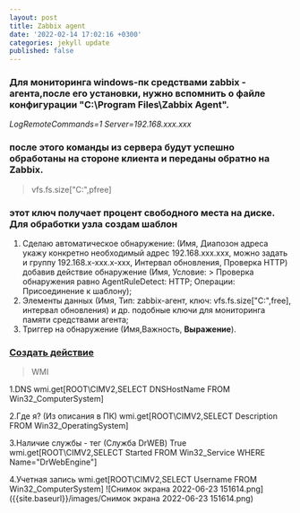 ```yaml
---
layout: post
title: Zabbix agent
date: '2022-02-14 17:02:16 +0300'
categories: jekyll update
published: false
---
```

### Для мониторинга windows-пк средствами zabbix - агента,после его установки, нужно вспомнить о файле конфигурации "C:\Program Files\Zabbix Agent".
_LogRemoteCommands=1
Server=192.168.xxx.xxx_
### после этого команды из сервера будут успешно обработаны на стороне клиента и переданы обратно на Zabbix.
> vfs.fs.size["C:",pfree]  
### этот ключ получает процент свободного места на диске. Для обработки узла создам шаблон
1. Сделаю автоматическое обнаружение: (Имя, Диапозон адреса укажу конкретно необходимый адрес 192.168.xxx.xxx, можно задать и группу 192.168.x-xxx.x-xxx, Интервал обновления, Проверка HTTP) добавив действие обнаружение (Имя, Условие: > Проверка обнаружения равно AgentRuleDetect: HTTP; Операции: Присоединение к шаблону);
2. Элементы данных (Имя, Тип: zabbix-агент, ключ: vfs.fs.size["C:",free], интервал обновления) и др. подобные ключи для мониторинга памяти средствами агента;
3. Триггер на обнаружение (Имя,Важность, **Выражение**).

### [Создать дейcтвие](https://www.zabbix.com/documentation/current/ru/manual/config/notifications/action)

> WMI
 
1.DNS
wmi.get[ROOT\CIMV2,SELECT DNSHostName FROM Win32_ComputerSystem]

2.Где я? (Из описания в ПК)
wmi.get[ROOT\CIMV2,SELECT Description FROM Win32_OperatingSystem]

3.Наличие службы - тег (Служба DrWEB) True
wmi.get[ROOT\CIMV2,SELECT Started FROM Win32_Service WHERE Name="DrWebEngine"]

4.Учетная запись
wmi.get[ROOT\CIMV2,SELECT Username FROM Win32_ComputerSystem]
![Снимок экрана 2022-06-23 151614.png]({{site.baseurl}}/images/Снимок экрана 2022-06-23 151614.png)
